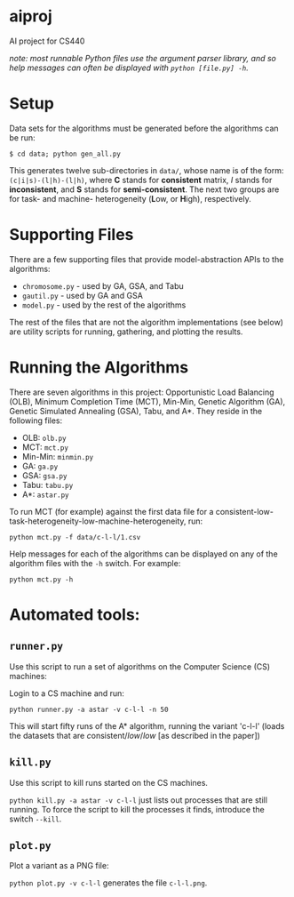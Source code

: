 aiproj
======

AI project for CS440

*note: most runnable Python files use the argument parser library, and so help messages can often be displayed with `python [file.py] -h`.*

# Setup

Data sets for the algorithms must be generated before the algorithms can be run:

`$ cd data; python gen_all.py`

This generates twelve sub-directories in `data/`, whose name is of the form: `(c|i|s)-(l|h)-(l|h)`, where **C** stands for **consistent** matrix, *I* stands for **inconsistent**, and **S** stands for **semi-consistent**. The next two groups are for task- and machine- heterogeneity (**L**ow, or **H**igh), respectively.

# Supporting Files

There are a few supporting files that provide model-abstraction APIs to the algorithms:

* `chromosome.py` - used by GA, GSA, and Tabu
* `gautil.py` - used by GA and GSA
* `model.py` - used by the rest of the algorithms

The rest of the files that are not the algorithm implementations (see below) are utility scripts for running, gathering, and plotting the results.

# Running the Algorithms

There are seven algorithms in this project: Opportunistic Load Balancing (OLB), Minimum Completion Time (MCT), Min-Min, Genetic Algorithm (GA), Genetic Simulated Annealing (GSA), Tabu, and A*. They reside in the following files:

* OLB: `olb.py`
* MCT: `mct.py`
* Min-Min: `minmin.py`
* GA: `ga.py`
* GSA: `gsa.py`
* Tabu: `tabu.py`
* A*: `astar.py`

To run MCT (for example) against the first data file for a consistent-low-task-heterogeneity-low-machine-heterogeneity, run:

`python mct.py -f data/c-l-l/1.csv`

Help messages for each of the algorithms can be displayed on any of the algorithm files with the `-h` switch.  For example:

`python mct.py -h`

# Automated tools:

## `runner.py`

Use this script to run a set of algorithms on the Computer Science (CS) machines:

Login to a CS machine and run:

`python runner.py -a astar -v c-l-l -n 50`

This will start fifty runs of the A* algorithm, running the variant 'c-l-l' (loads the datasets that are *c*onsistent/*low*/*low* [as described in the paper])

## `kill.py`

Use this script to kill runs started on the CS machines.

`python kill.py -a astar -v c-l-l` just lists out processes that are still running.  To force the script to kill the processes it finds, introduce the switch `--kill`.

## `plot.py`

Plot a variant as a PNG file:

`python plot.py -v c-l-l` generates the file `c-l-l.png`.
